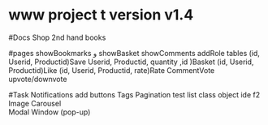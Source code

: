 # www project t version v1.4

#Docs
Shop 2nd hand books

#pages
 showBookmarks و showBasket showComments addRole
 tables
  (id, Userid, Productid)Save Userid, Productid, quantity ,id )Basket  (id, Userid, Productid)Like (id, Userid, Productid, rate)Rate  CommentVote upvote/downvote 

#Task
Notifications
add buttons
Tags
Pagination
test 
list class object ide f2 
Image Carousel	
Modal Window (pop-up)	
